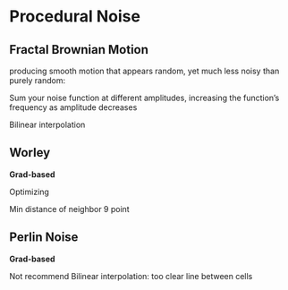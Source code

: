 # Procedural Noise

## Fractal Brownian Motion

producing smooth motion that appears random, yet much less noisy than purely random:

Sum your noise function at different amplitudes, increasing the function’s frequency as amplitude decreases

Bilinear interpolation 

## Worley

**Grad-based**

Optimizing

Min distance of neighbor 9 point

## Perlin Noise

**Grad-based**

Not recommend Bilinear interpolation: too clear line between cells

